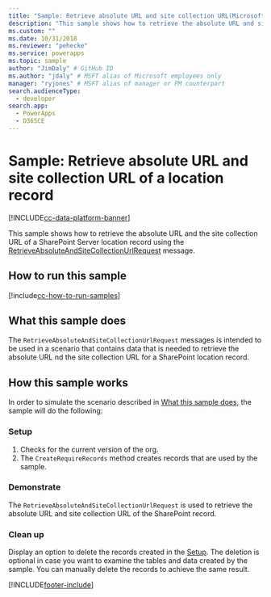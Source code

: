 ```yaml
---
title: "Sample: Retrieve absolute URL and site collection URL(Microsoft Dataverse) | Microsoft Docs" # Intent and product brand in a unique string of 43-59 chars including spaces
description: "This sample shows how to retrieve the absolute URL and site collection URL of a SharePoint location" # 115-145 characters including spaces. This abstract displays in the search result.
ms.custom: ""
ms.date: 10/31/2018
ms.reviewer: "pehecke"
ms.service: powerapps
ms.topic: sample
author: "JimDaly" # GitHub ID
ms.author: "jdaly" # MSFT alias of Microsoft employees only
manager: "ryjones" # MSFT alias of manager or PM counterpart
search.audienceType: 
  - developer
search.app: 
  - PowerApps
  - D365CE
---
```

# Sample: Retrieve absolute URL and site collection URL of a location record

[!INCLUDE[cc-data-platform-banner](../../../../includes/cc-data-platform-banner.md)]

<!-- https://docs.microsoft.com/dynamics365/customer-engagement/developer/integration-dev/sample-retrieve-absolute-url-and-site-collection-url-of-a-location-record -->

This sample shows how to retrieve the absolute URL and the site collection URL of a SharePoint Server location record using the [RetrieveAbsoluteAndSiteCollectionUrlRequest](/dotnet/api/microsoft.crm.sdk.messages.retrieveabsoluteandsitecollectionurlrequest?view=dynamics-general-ce-9) message.

## How to run this sample

[!include[cc-how-to-run-samples](../../includes/cc-how-to-run-samples.md)]

## What this sample does

The `RetrieveAbsoluteAndSiteCollectionUrlRequest` messages is intended to be used in a scenario that contains data that is needed to retrieve the absolute URL nd the site collection URL for a SharePoint location record.

## How this sample works

In order to simulate the scenario described in [What this sample does](#what-this-sample-does), the sample will do the following:

### Setup

1. Checks for the current version of the org. 
1. The `CreateRequireRecords` method creates records that are used by the sample.

### Demonstrate

The `RetrieveAbsoluteAndSiteCollectionUrlRequest` is used to retrieve the absolute URL and site collection URL of the SharePoint record.

### Clean up

Display an option to delete the records created in the [Setup](#setup). The deletion is optional in case you want to examine the tables and data created by the sample. You can manually delete the records to achieve the same result.


[!INCLUDE[footer-include](../../../../includes/footer-banner.md)]
